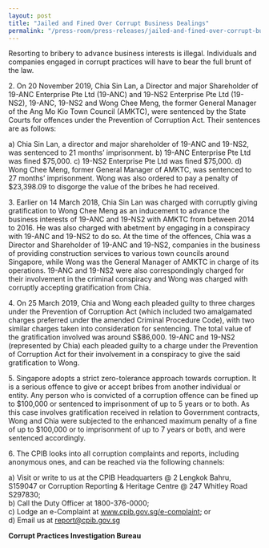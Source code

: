 ```yaml
---
layout: post
title: "Jailed and Fined Over Corrupt Business Dealings"
permalink: "/press-room/press-releases/jailed-and-fined-over-corrupt-business-dealings"
---
```

Resorting to bribery to advance business interests is illegal. Individuals and companies engaged in corrupt practices will have to bear the full brunt of the law.

2\.        On 20 November 2019, Chia Sin Lan, a Director and major Shareholder of 19-ANC Enterprise Pte Ltd (19-ANC) and 19-NS2 Enterprise Pte Ltd (19-NS2), 19-ANC, 19-NS2 and Wong Chee Meng, the former General Manager of the Ang Mo Kio Town Council (AMKTC), were sentenced by the State Courts for offences under the Prevention of Corruption Act. Their sentences are as follows:

a)    Chia Sin Lan, a director and major shareholder of 19-ANC and 19-NS2, was sentenced to 21 months’ imprisonment.
b)    19-ANC Enterprise Pte Ltd was fined $75,000.
c)    19-NS2 Enterprise Pte Ltd was fined $75,000.
d)    Wong Chee Meng, former General Manager of AMKTC, was sentenced to 27 months’ imprisonment. Wong was also ordered to pay a penalty of $23,398.09 to disgorge the value of the bribes he had received.

3\.        Earlier on 14 March 2018, Chia Sin Lan was charged with corruptly giving gratification to Wong Chee Meng as an inducement to advance the business interests of 19-ANC and 19-NS2 with AMKTC from between 2014 to 2016. He was also charged with abetment by engaging in a conspiracy with 19-ANC and 19-NS2 to do so. At the time of the offences, Chia was a Director and Shareholder of 19-ANC and 19-NS2, companies in the business of providing construction services to various town councils around Singapore, while Wong was the General Manager of AMKTC in charge of its operations. 19-ANC and 19-NS2 were also correspondingly charged for their involvement in the criminal conspiracy and Wong was charged with corruptly accepting gratification from Chia.

4\.        On 25 March 2019, Chia and Wong each pleaded guilty to three charges under the Prevention of Corruption Act (which included two amalgamated charges preferred under the amended Criminal Procedure Code), with two similar charges taken into consideration for sentencing. The total value of the gratification involved was around S$86,000. 19-ANC and 19-NS2 (represented by Chia) each pleaded guilty to a charge under the Prevention of Corruption Act for their involvement in a conspiracy to give the said gratification to Wong.

5\.        Singapore adopts a strict zero-tolerance approach towards corruption. It is a serious offence to give or accept bribes from another individual or entity. Any person who is convicted of a corruption offence can be fined up to $100,000 or sentenced to imprisonment of up to 5 years or to both. As this case involves gratification received in relation to Government contracts, Wong and Chia were subjected to the enhanced maximum penalty of a fine of up to $100,000 or to imprisonment of up to 7 years or both, and were sentenced accordingly.

6\.         The CPIB looks into all corruption complaints and reports, including anonymous ones, and can be reached via the following channels:

a) Visit or write to us at the CPIB Headquarters @ 2 Lengkok Bahru, S159047 or Corruption Reporting & Heritage Centre @ 247 Whitley Road S297830;<br />
b) Call the Duty Officer at 1800-376-0000;<br />
c) Lodge an e-Complaint at <a href="https://www.cpib.gov.sg/e-complaint"><span style="color: #0066cc;">www.cpib.gov.sg/e-complaint</span></a>; or<br />
d) Email us at <a class="spamspan" href="mailto:report@cpib.gov.sg">report@cpib.gov.sg</a>

**Corrupt Practices Investigation Bureau**
